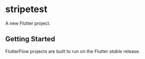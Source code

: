# stripetest

A new Flutter project.

## Getting Started

FlutterFlow projects are built to run on the Flutter _stable_ release.
